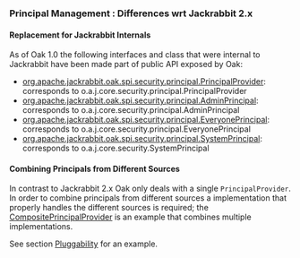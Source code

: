 <!--
   Licensed to the Apache Software Foundation (ASF) under one or more
   contributor license agreements.  See the NOTICE file distributed with
   this work for additional information regarding copyright ownership.
   The ASF licenses this file to You under the Apache License, Version 2.0
   (the "License"); you may not use this file except in compliance with
   the License.  You may obtain a copy of the License at

       http://www.apache.org/licenses/LICENSE-2.0

   Unless required by applicable law or agreed to in writing, software
   distributed under the License is distributed on an "AS IS" BASIS,
   WITHOUT WARRANTIES OR CONDITIONS OF ANY KIND, either express or implied.
   See the License for the specific language governing permissions and
   limitations under the License.
  -->
### Principal Management : Differences wrt Jackrabbit 2.x

#### Replacement for Jackrabbit Internals

As of Oak 1.0 the following interfaces and class that were internal to Jackrabbit
have been made part of public API exposed by Oak:

- [org.apache.jackrabbit.oak.spi.security.principal.PrincipalProvider]: corresponds to o.a.j.core.security.principal.PrincipalProvider
- [org.apache.jackrabbit.oak.spi.security.principal.AdminPrincipal]: corresponds to o.a.j.core.security.principal.AdminPrincipal
- [org.apache.jackrabbit.oak.spi.security.principal.EveryonePrincipal]: corresponds to o.a.j.core.security.principal.EveryonePrincipal
- [org.apache.jackrabbit.oak.spi.security.principal.SystemPrincipal]: corresponds to o.a.j.core.security.SystemPrincipal

#### Combining Principals from Different Sources

In contrast to Jackrabbit 2.x Oak only deals with a single `PrincipalProvider`. In
order to combine principals from different sources a implementation that properly
handles the different sources is required; the [CompositePrincipalProvider] is an
example that combines multiple implementations.

See section [Pluggability](../principal.html#pluggability) for an example.

<!-- references -->

[org.apache.jackrabbit.oak.spi.security.principal.PrincipalProvider]: /oak/docs/apidocs/org/apache/jackrabbit/oak/spi/security/principal/PrincipalProvider.html
[CompositePrincipalProvider]: /oak/docs/apidocs/org/apache/jackrabbit/oak/spi/security/principal/CompositePrincipalProvider.html
[org.apache.jackrabbit.oak.spi.security.principal.AdminPrincipal]: /oak/docs/apidocs/org/apache/jackrabbit/oak/spi/security/principal/AdminPrincipal.html
[org.apache.jackrabbit.oak.spi.security.principal.EveryonePrincipal]: /oak/docs/apidocs/org/apache/jackrabbit/oak/spi/security/principal/EveryonePrincipal.html
[org.apache.jackrabbit.oak.spi.security.principal.SystemPrincipal]: /oak/docs/apidocs/org/apache/jackrabbit/oak/spi/security/principal/SystemPrincipal.html
